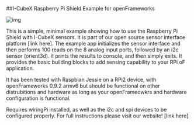 ##I-CubeX Raspberry Pi Shield Example for openFrameworks

![img](https://avatars1.githubusercontent.com/u/10518183?v=3&s=200)

This is a simple, minimal example showing how to use the Raspberry Pi Shield with I-CubeX sensors. It is part of our open source sensor interface platform [link here]. The example app initializes the sensor interface and then performs 100 reads on the 8 analog input ports, followed by an i2c sensor (orient3d). it  prints the results to console, and then simply exits. It provides the basic building blocks to add sensing capability to your RPi oF application.

It has been tested with Raspbian Jessie on a RPi2 device, with openFrameworks 0.9.2 armv6 but should be functional on other distrubitions and hardware as long as your openFrameowkrs and hardware configuration is functional.



Requires wiringPi installed, as well as the i2c and spi devices to be configured properly. For full instructions please visit our website! [link here]
